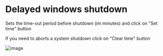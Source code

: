 # Delayed windows shutdown

Sets the time-out period before shutdown (im minutes) and click on "Set time" button

If you need to aborts a system shutdown click on "Clear time" button

![image](https://github.com/DmitryZSer/Delayed-os-shutdown/assets/128312523/7c3e2091-74e4-43f6-aae6-b9e4125a6bba)
